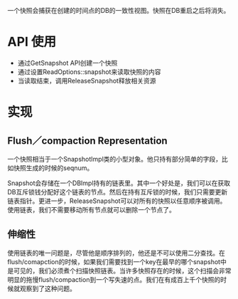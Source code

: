 一个快照会捕获在创建的时间点的DB的一致性视图。快照在DB重启之后将消失。

# API 使用

- 通过GetSnapshot API创建一个快照
- 通过设置ReadOptions::snapshot来读取快照的内容
- 当读取结束，调用ReleaseSnapshot释放相关资源

# 实现

## Flush／compaction Representation

一个快照相当于一个SnapshotImpl类的小型对象。他只持有部分简单的字段，比如快照生成的时候的seqnum。

Snapshot会存储在一个DBImpl持有的链表里。其中一个好处是，我们可以在获取DB互斥锁钱分配好这个链表的节点。然后在持有互斥锁的时候，我们只需要更新链表指针。更进一步，ReleaseSnapshot可以对所有的快照以任意顺序被调用。使用链表，我们不需要移动所有节点就可以删除一个节点了。

## 伸缩性

使用链表的唯一问题是，尽管他是顺序排列的，他还是不可以使用二分查找。在flush/comapction的时候，如果我们需要找到一个key在最早的哪个snapshot中是可见的，我们必须煮个扫描快照链表。当许多快照存在的时候，这个扫描会非常明显的拖慢flush/compaction到一个写失速的点。我们在有成百上千个快照的时候就观察到了这种问题。

